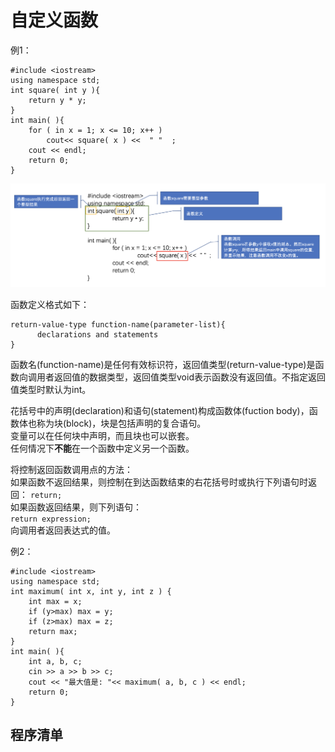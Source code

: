 # 自定义函数
例1：

```
#include <iostream>
using namespace std;
int square( int y ){
	return y * y;
} 
int main( ){
	for ( in x = 1; x <= 10; x++ )
		cout<< square( x ) <<  " "  ;  
	cout << endl;
	return 0;
}
```
![函数定义及调用](https://github.com/csxlf/ybt_ssoier_cn/blob/main/ABC/image/016.png)

函数定义格式如下：

```
return-value-type function-name(parameter-list){
      declarations and statements
}
```
函数名(function-name)是任何有效标识符，返回值类型(return-value-type)是函数向调用者返回值的数据类型，返回值类型void表示函数没有返回值。不指定返回值类型时默认为int。

花括号中的声明(declaration)和语句(statement)构成函数体(fuction body)，函数体也称为块(block)，块是包括声明的复合语句。  
变量可以在任何块中声明，而且块也可以嵌套。  
任何情况下**不能**在一个函数中定义另一个函数。

将控制返回函数调用点的方法：  
如果函数不返回结果，则控制在到达函数结束的右花括号时或执行下列语句时返回：
    `return;`  
如果函数返回结果，则下列语句：  
    `return expression; `  
向调用者返回表达式的值。

例2：

```
#include <iostream>
using namespace std;
int maximum( int x, int y, int z ) {
    int max = x;
    if (y>max) max = y;
    if (z>max) max = z;
    return max;
}
int main( ){
    int a, b, c;
    cin >> a >> b >> c;
    cout << "最大值是: "<< maximum( a, b, c ) << endl;
    return 0;
}
```
## 程序清单
